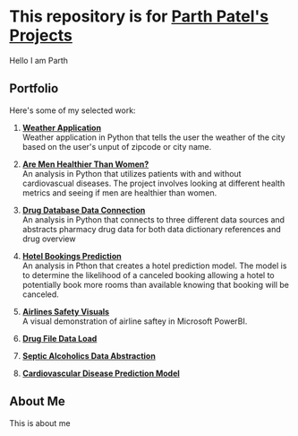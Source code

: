 # This repository is for [**Parth Patel's** Projects](https://github.com/ppatel12345/ParthPatelPortfolio/tree/main)

Hello I am Parth

## Portfolio

Here's some of my selected work:
1. **[Weather Application](https://github.com/ppatel12345/ParthPatelPortfolio/tree/main/WeatherApplication)**  
    Weather application in Python that tells the user the weather of the city based on the user's unput of zipcode or city name. 
    
2. **[Are Men Healthier Than Women?](https://github.com/ppatel12345/ParthPatelPortfolio/tree/main/WeatherApplication)**  
    An analysis in Python that utilizes patients with and without cardiovascual diseases. The project involves looking at different health metrics and seeing if men are healthier than women.

3. **[Drug Database Data Connection](https://github.com/ppatel12345/ParthPatelPortfolio/tree/main/WeatherApplication)**  
    An analysis in Python that connects to three different data sources and abstracts pharmacy drug data for both data dictionary references and drug overview
    
4. **[Hotel Bookings Prediction](https://github.com/ppatel12345/ParthPatelPortfolio/tree/main/WeatherApplication)**  
    An analysis in Pthon that creates a hotel prediction model. The model is to determine the likelihood of a canceled booking allowing a hotel to potentially book more rooms than available knowing that booking will be canceled. 
    
5. **[Airlines Safety Visuals](https://github.com/ppatel12345/ParthPatelPortfolio/tree/main/WeatherApplication)**  
    A visual demonstration of airline saftey in Microsoft PowerBI.

6. **[Drug File Data Load](https://github.com/ppatel12345/ParthPatelPortfolio/tree/main/WeatherApplication)**  

7. **[Septic Alcoholics Data Abstraction](https://github.com/ppatel12345/ParthPatelPortfolio/tree/main/WeatherApplication)**  

8. **[Cardiovascular Disease Prediction Model](https://github.com/ppatel12345/ParthPatelPortfolio/tree/main/WeatherApplication)**  

## About Me

This is about me
